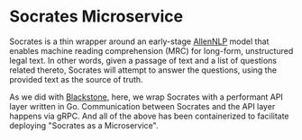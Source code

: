 # Socrates Microservice

Socrates is a thin wrapper around an early-stage [AllenNLP](https://allennlp.org/) model that enables machine reading comprehension (MRC) for long-form, unstructured legal text. In other words, given a passage of text and a list of questions related thereto, Socrates will attempt to answer the questions, using the provided text as the source of truth.

As we did with [Blackstone](https://github.com/medelman17/blackstone-api), here, we wrap Socrates with a performant API layer written in Go. Communication between Socrates and the API layer happens via gRPC. And all of the above has been containerized to facilitate deploying "Socrates as a Microservice".
